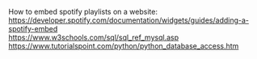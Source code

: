How to embed spotify playlists on a website: https://developer.spotify.com/documentation/widgets/guides/adding-a-spotify-embed  
https://www.w3schools.com/sql/sql_ref_mysql.asp  
https://www.tutorialspoint.com/python/python_database_access.htm  